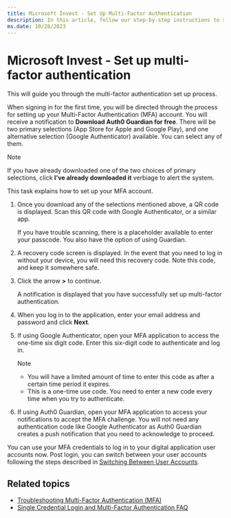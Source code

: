 ```yaml
---
title: Microsoft Invest - Set Up Multi-Factor Authentication
description: In this article, follow our step-by-step instructions to set multi-factor authentication.
ms.date: 10/28/2023
---
```


# Microsoft Invest - Set up multi-factor authentication

This will guide you through the multi-factor authentication set up process.

When signing in for the first time, you will be directed through the process for setting up your Multi-Factor Authentication (MFA) account. You will receive a notification to **Download Auth0 Guardian for free**. There will be two primary selections (App Store for Apple and Google Play), and one alternative selection (Google Authenticator) available. You can select any of them.

> [!NOTE]
> If you have already downloaded one of the two choices of primary selections, click **I've already downloaded it** verbiage to alert the system.

This task explains how to set up your MFA account.

1. Once you download any of the selections mentioned above, a QR code is displayed. Scan this QR code with Google Authenticator, or a similar app.

    If you have trouble scanning, there is a placeholder available to enter your passcode. You also have the option of using Guardian.

1. A recovery code screen is displayed. In the event that you need to log in without your device, you will need this recovery code. Note this code, and keep it somewhere safe.

1. Click the arrow **>** to continue.

    A notification is displayed that you have successfully set up multi-factor authentication.

1. When you log in to the application, enter your email address and password and click **Next**.

1. If using Google Authenticator, open your MFA application to access the one-time six digit code. Enter this six-digit code to authenticate and log in.

    > [!NOTE]
    >
    > - You will have a limited amount of time to enter this code as after a certain time period it expires.
    > - This is a one-time use code. You need to enter a new code every time when you try to authenticate.

1. If using Auth0 Guardian, open your MFA application to access your notifications to accept the MFA challenge. You will not need any authentication code like Google Authenticator as Auth0 Guardian creates a push notification that you need to acknowledge to proceed.

You can use your MFA credentials to log in to your digital application user accounts now. Post login, you can switch between your user accounts following the steps described in [Switching Between User Accounts](switching-between-user-accounts.md).

## Related topics

- [Troubleshooting Multi-Factor Authentication (MFA)](troubleshooting-multi-factor-authentication-mfa.md)
- [Single Credential Login and Multi-Factor Authentication FAQ](single-credential-login-and-multi-factor-authentication-faq.md)
